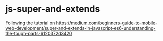 # js-super-and-extends
Following the tutorial on https://medium.com/beginners-guide-to-mobile-web-development/super-and-extends-in-javascript-es6-understanding-the-tough-parts-6120372d3420
